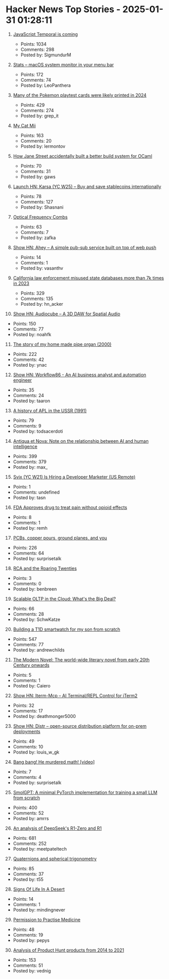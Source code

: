 # Hacker News Top Stories - 2025-01-31 01:28:11

1. [JavaScript Temporal is coming](https://developer.mozilla.org/en-US/blog/javascript-temporal-is-coming/)
   - Points: 1034
   - Comments: 298
   - Posted by: SigmundurM

2. [Stats – macOS system monitor in your menu bar](https://github.com/exelban/stats)
   - Points: 172
   - Comments: 74
   - Posted by: LeoPanthera

3. [Many of the Pokemon playtest cards were likely printed in 2024](https://www.elitefourum.com/t/many-of-the-pokemon-playtest-cards-were-likely-printed-in-2024/52421)
   - Points: 429
   - Comments: 274
   - Posted by: grep_it

4. [My Cat Mii](https://www.theparisreview.org/blog/2025/01/20/my-cat-mii/)
   - Points: 163
   - Comments: 20
   - Posted by: lermontov

5. [How Jane Street accidentally built a better build system for OCaml](https://blog.janestreet.com/how-we-accidentally-built-a-better-build-system-for-ocaml-index/)
   - Points: 70
   - Comments: 31
   - Posted by: gaws

6. [Launch HN: Karsa (YC W25) – Buy and save stablecoins internationally](undefined)
   - Points: 78
   - Comments: 127
   - Posted by: Shasnani

7. [Optical Frequency Combs](https://www.nist.gov/topics/physics/optical-frequency-combs)
   - Points: 63
   - Comments: 7
   - Posted by: zafka

8. [Show HN: Ahey – A simple pub-sub service built on top of web push](https://ahey.io)
   - Points: 14
   - Comments: 1
   - Posted by: vasanthv

9. [California law enforcement misused state databases more than 7k times in 2023](https://www.eff.org/deeplinks/2025/01/california-police-misused-state-databases-more-7000-times-2023)
   - Points: 329
   - Comments: 135
   - Posted by: hn_acker

10. [Show HN: Audiocube – A 3D DAW for Spatial Audio](https://www.audiocube.app)
   - Points: 150
   - Comments: 77
   - Posted by: noahfk

11. [The story of my home made pipe organ (2000)](https://www.sentex.ca/~mwandel/organ/organ.html)
   - Points: 222
   - Comments: 42
   - Posted by: ynac

12. [Show HN: Workflow86 - An AI business analyst and automation engineer](https://www.workflow86.com/)
   - Points: 35
   - Comments: 24
   - Posted by: taaron

13. [A history of APL in the USSR (1991)](https://dl.acm.org/doi/10.1145/130647.130656)
   - Points: 79
   - Comments: 9
   - Posted by: todsacerdoti

14. [Antiqua et Nova: Note on the relationship between AI and human intelligence](https://www.vatican.va/roman_curia/congregations/cfaith/documents/rc_ddf_doc_20250128_antiqua-et-nova_en.html)
   - Points: 399
   - Comments: 379
   - Posted by: max_

15. [Svix (YC W21) Is Hiring a Developer Marketer (US Remote)](https://www.svix.com/careers/)
   - Points: 1
   - Comments: undefined
   - Posted by: tasn

16. [FDA Approves drug to treat pain without opioid effects](https://www.nytimes.com/2025/01/30/health/fda-journavx-suzetrigine-vertex-opioids.html)
   - Points: 8
   - Comments: 1
   - Posted by: remh

17. [PCBs, copper pours, ground planes, and you](https://lcamtuf.substack.com/p/pcbs-ground-planes-and-you)
   - Points: 226
   - Comments: 64
   - Posted by: surprisetalk

18. [RCA and the Roaring Twenties](https://globalfinancialdata.com/rca-and-the-roaring-twenties)
   - Points: 3
   - Comments: 0
   - Posted by: benbreen

19. [Scalable OLTP in the Cloud: What's the Big Deal?](http://muratbuffalo.blogspot.com/2024/01/scalable-oltp-in-cloud-whats-big-deal.html)
   - Points: 66
   - Comments: 28
   - Posted by: SchwKatze

20. [Building a T1D smartwatch for my son from scratch](https://andrewchilds.com/posts/building-a-t1d-smartwatch-from-scratch)
   - Points: 547
   - Comments: 77
   - Posted by: andrewchilds

21. [The Modern Novel: The world-wide literary novel from early 20th Century onwards](https://www.themodernnovel.org/)
   - Points: 5
   - Comments: 1
   - Posted by: Caiero

22. [Show HN: Iterm-Mcp – AI Terminal/REPL Control for iTerm2](https://github.com/ferrislucas/iterm-mcp)
   - Points: 32
   - Comments: 17
   - Posted by: deathmonger5000

23. [Show HN: Distr – open-source distribution platform for on-prem deployments](https://github.com/glasskube/distr)
   - Points: 49
   - Comments: 10
   - Posted by: louis_w_gk

24. [Bang bang! He murdered math! [video]](https://taylor.town/bang-bang)
   - Points: 7
   - Comments: 4
   - Posted by: surprisetalk

25. [SmolGPT: A minimal PyTorch implementation for training a small LLM from scratch](https://github.com/Om-Alve/smolGPT)
   - Points: 400
   - Comments: 52
   - Posted by: amrrs

26. [An analysis of DeepSeek's R1-Zero and R1](https://arcprize.org/blog/r1-zero-r1-results-analysis)
   - Points: 681
   - Comments: 252
   - Posted by: meetpateltech

27. [Quaternions and spherical trigonometry](https://terrytao.wordpress.com/2024/12/19/quaternions-and-spherical-trigonometry/)
   - Points: 85
   - Comments: 37
   - Posted by: t55

28. [Signs Of Life In A Desert](https://www.noemamag.com/signs-of-life-in-a-desert-of-death/)
   - Points: 14
   - Comments: 1
   - Posted by: mindingnever

29. [Permission to Practise Medicine](https://blogs.bl.uk/digitisedmanuscripts/2025/01/permission-to-practise-medicine.html)
   - Points: 48
   - Comments: 19
   - Posted by: pepys

30. [Analysis of Product Hunt products from 2014 to 2021](https://components.one/posts/gamer-and-nihilist-product-hunt)
   - Points: 153
   - Comments: 51
   - Posted by: vednig

